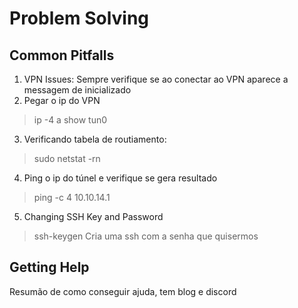 # Problem Solving

## Common Pitfalls
1. VPN Issues: Sempre verifique se ao conectar ao VPN aparece a messagem de inicializado
2. Pegar o ip do VPN
> ip -4 a show tun0
3. Verificando tabela de routiamento:
> sudo netstat -rn
4. Ping o ip do túnel e verifique se gera resultado
> ping -c 4 10.10.14.1
5. Changing SSH Key and Password
> ssh-keygen
  Cria uma ssh com a senha que quisermos

## Getting Help
Resumão de como conseguir ajuda, tem blog e discord

